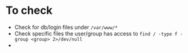 # To check


+ Check for db/login files under `/var/www/*`
+ Check specific files the user/group has access to
	`find / -type f -group <group> 2>/dev/null`
+ 